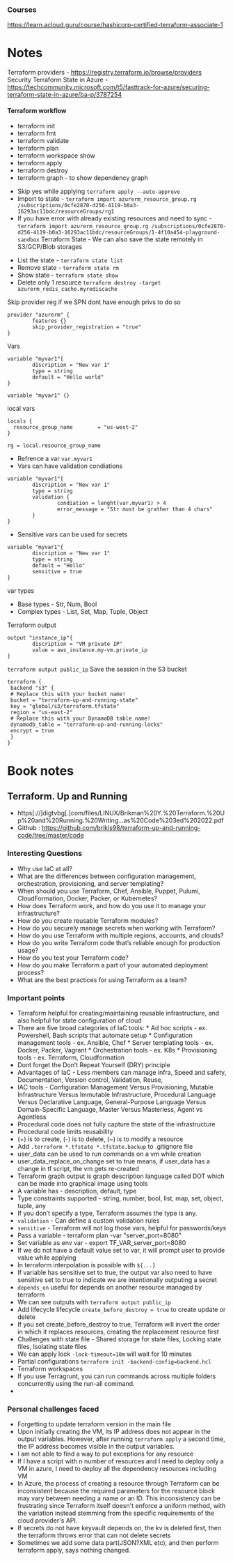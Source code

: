 ### Courses
https://learn.acloud.guru/course/hashicorp-certified-terraform-associate-1

# Notes
Terraform providers - https://registry.terraform.io/browse/providers
Security Terraform State in Azure - https://techcommunity.microsoft.com/t5/fasttrack-for-azure/securing-terraform-state-in-azure/ba-p/3787254

#### Terraform workflow
- terraform init
- terraform fmt
- terraform validate
- terraform plan
- terraform workspace show
- terraform apply
- terraform destroy
- terraform graph - to show dependency graph
* Skip yes while applying `terraform apply --auto-approve`
* Import to state - ```terraform import azurerm_resource_group.rg /subscriptions/0cfe2870-d256-4119-b0a3-16293ac11bdc/resourceGroups/rg1```
* If you have error with already existing resources and need to sync - ```terraform import azurerm_resource_group.rg /subscriptions/0cfe2870-d256-4119-b0a3-16293ac11bdc/resourceGroups/1-4f10a454-playground-sandbox```
Terraform State - We can also save the state remotely in S3/GCP/Blob storages
- List the state -  ```terraform state list```
- Remove state - ```terraform state rm```
- Show state - ```terraform state show```
- Delete only 1 resource ```terraform destroy -target azurerm_redis_cache.myrediscache```

Skip provider reg if we SPN dont have enough privs to do so
```
provider "azurerm" {
        features {}
        skip_provider_registration = "true"
}
```
Vars
```
variable "myvar1"{
        discription = "New var 1"
        type = string
        default = "Hello world"
}
```
```
variable "myvar1" {}
```
local vars 
```
locals {
  resource_group_name        = "us-west-2"
}

rg = local.resource_group_name
```
* Refrence a var `var.myvar1`
* Vars can have validation condiations

```
variable "myvar1"{
        discription = "New var 1"
        type = string
        validation {
                condiation = lenght(var.myvar1) > 4
                error_message = "Str must be grather than 4 chars"
        }
}
```
* Sensitive vars can be used for secrets
```
variable "myvar1"{
        discription = "New var 1"
        type = string
        default = "Hello"
        sensitive = true
}
```

var types
- Base types - Str, Num, Bool
- Complex types - List, Set, Map, Tuple, Object

Terraform output
```
output "instance_ip"{
        discription = "VM private IP"
        value = aws_instance.my-vm.private_ip
}
```
```terraform output public_ip```
Save the session in the S3 bucket
```
terraform {
 backend "s3" {
 # Replace this with your bucket name!
 bucket = "terraform-up-and-running-state"
 key = "global/s3/terraform.tfstate"
 region = "us-east-2"
 # Replace this with your DynamoDB table name!
 dynamodb_table = "terraform-up-and-running-locks"
 encrypt = true
 }
}
```
# Book notes
## Terraform. Up and Running 
- https[://]digtvbg[.]com/files/LINUX/Brikman%20Y.%20Terraform.%20Up%20and%20Running.%20Writing...as%20Code%203ed%202022.pdf
- Github : https://github.com/brikis98/terraform-up-and-running-code/tree/master/code
### Interesting Questions
- Why use IaC at all?
- What are the differences between configuration management, orchestration, provisioning, and server templating?
- When should you use Terraform, Chef, Ansible, Puppet, Pulumi, CloudFormation, Docker, Packer, or Kubernetes?
- How does Terraform work, and how do you use it to manage your infrastructure?
- How do you create reusable Terraform modules?
- How do you securely manage secrets when working with Terraform?
- How do you use Terraform with multiple regions, accounts, and clouds?
- How do you write Terraform code that’s reliable enough for production usage?
- How do you test your Terraform code?
- How do you make Terraform a part of your automated deployment process?
- What are the best practices for using Terraform as a team?

### Important points
- Terraform helpful for creating/maintaining reusable infrastructure, and also helpful for state configuration of cloud
- There are five broad categories of IaC tools:
        * Ad hoc scripts - ex. Powershell, Bash scripts that automate setup
        * Configuration management tools - ex. Ansible, Chef
        * Server templating tools - ex. Docker, Packer, Vagrant
        * Orchestration tools - ex. K8s 
        * Provisioning tools - ex. Terraform, Cloudformation
- Dont forget the Don’t Repeat Yourself (DRY) principle
- Advantages of IaC - Less members can manage infra, Speed and safety, Documentation, Version control, Validation, Reuse,
- IAC tools - Configuration Management Versus Provisioning, Mutable Infrastructure Versus Immutable Infrastructure, Procedural Language Versus Declarative Language, General-Purpose Language Versus Domain-Specific Language, Master Versus Masterless, Agent vs Agentless
- Procedural code does not fully capture the state of the infrastructure
- Procedural code limits reusability
- (+) is to create, (-) is to delete, (~) is to modify a resource
- Add ```.terraform *.tfstate *.tfstate.backup``` to .gitignore file
- user_data can be used to run commands on a vm while creation
- user_data_replace_on_change set to true means, if user_data has a change in tf script, the vm gets re-created
- Terraform graph output is graph description language called DOT which can be made into graphical image using tools
- A variable has - description, default, type
- Type constraints supported - string, number, bool, list, map, set, object, tuple, any
- If you don’t specify a type, Terraform assumes the type is any.
- ```validation``` - Can define a custom validation rules
- ```sensitive``` - Terraform will not log those vars, helpful for passwords/keys
- Pass a variable                -         terraform plan -var "server_port=8080"
- Set variable as env var        -         export TF_VAR_server_port=8080
- If we do not have a default value set to var, it will prompt user to provide value while applying
- In terraform interpolation is possible with ```${...}```
- If variable has sensitive set to true, the output var also need to have sensitive set to true to indicate we are intentionally outputing a secret
- ```depends_on``` useful for depends on another resource managed by terraform
- We can see outputs with ```terraform output public_ip```
- Add lifecycle lifecycle ```create_before_destroy = true``` to create update or delete
- If you set create_before_destroy to true, Terraform will invert the order in which it replaces resources, creating the replacement resource first
- Challenges with state file - Shared storage for state files, Locking state files, Isolating state files
- We can apply lock ```-lock-timeout=10m``` will wait for 10 minutes
- Partial configurations ```terraform init -backend-config=backend.hcl```
- Terraform workspaces
- If you use Terragrunt, you can run commands across multiple folders concurrently using the run-all command.
-  
### Personal challenges faced
- Forgetting to update terraform version in the main file
- Upon initially creating the VM, its IP address does not appear in the output variables. However, after running `terraform apply` a second time, the IP address becomes visible in the output variables.
- I am not able to find a way to put exceptions for any resource
- If I have a script with n number of resources and I need to deploy only a VM in azure, I need to deploy all the dependency resources including VM
- In Azure, the process of creating a resource through Terraform can be inconsistent because the required parameters for the resource block may vary between needing a name or an ID. This inconsistency can be frustrating since Terraform itself doesn't enforce a uniform method, with the variation instead stemming from the specific requirements of the cloud provider's API.
- If secrets do not have keyvault depends on, the kv is deleted first, then the terraform throws error that can not delete secrets 
- Sometimes we add some data part(JSON?XML etc), and then perform terraform apply, says nothing changed.
